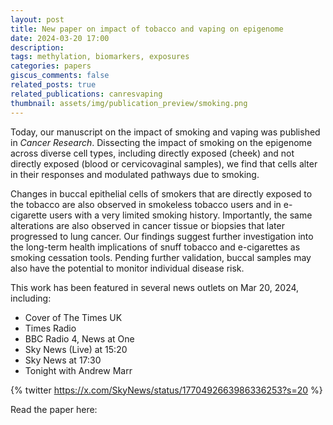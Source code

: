 ```yaml
---
layout: post
title: New paper on impact of tobacco and vaping on epigenome
date: 2024-03-20 17:00
description: 
tags: methylation, biomarkers, exposures
categories: papers
giscus_comments: false
related_posts: true
related_publications: canresvaping
thumbnail: assets/img/publication_preview/smoking.png
---
```


Today, our manuscript on the impact of smoking and vaping was published in *Cancer Research*. Dissecting the impact of smoking on the epigenome across diverse cell types, including directly exposed (cheek) and not directly exposed (blood or cervicovaginal samples), we find that cells alter in their responses and modulated pathways due to smoking. 

Changes in buccal epithelial cells of smokers that are directly exposed to the tobacco are also observed in smokeless tobacco users and in e-cigarette users with a very limited smoking history. Importantly, the same alterations are also observed in cancer tissue or biopsies that later progressed to lung cancer. Our findings suggest further investigation into the long-term health implications of snuff tobacco and e-cigarettes as smoking cessation tools. Pending further validation, buccal samples may also have the potential to monitor individual disease risk. 

This work has been featured in several news outlets on Mar 20, 2024, including:

* Cover of The Times UK
* Times Radio
* BBC Radio 4, News at One
* Sky News (Live) at 15:20
* Sky News at 17:30
* Tonight with Andrew Marr

{% twitter https://x.com/SkyNews/status/1770492663986336253?s=20 %}


Read the paper here: